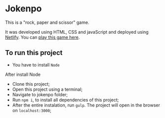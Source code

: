 # Jokenpo

This is a "rock, paper and scissor" game.

It was developed using HTML, CSS and javaScript and deployed using [Netlify](https://www.netlify.com/).
You can [play this game here](https://game-rockpaperscissorss.netlify.com/).

## To run this project
- You have to install `Node`

After install Node
- Clone this project;
- Open this project using a terminal;
- Navigate to jokenpo folder;
- Run `npm i`, to install all dependencies of this project;
- After the entire instalation, run `gulp`. The project will open in the browser on `localhost:3000`;
